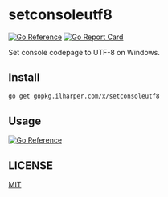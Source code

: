 # setconsoleutf8

[![Go Reference](https://pkg.go.dev/badge/gopkg.ilharper.com/x/setconsoleutf8.svg)](https://pkg.go.dev/gopkg.ilharper.com/x/setconsoleutf8)
[![Go Report Card](https://goreportcard.com/badge/github.com/ifrstr/setconsoleutf8)](https://goreportcard.com/report/github.com/ifrstr/setconsoleutf8)

Set console codepage to UTF-8 on Windows.

## Install

```sh
go get gopkg.ilharper.com/x/setconsoleutf8
```

## Usage

[![Go Reference](https://pkg.go.dev/badge/gopkg.ilharper.com/x/setconsoleutf8.svg)](https://pkg.go.dev/gopkg.ilharper.com/x/setconsoleutf8)

## LICENSE

[MIT](https://github.com/ifrstr/setconsoleutf8/blob/master/LICENSE)
